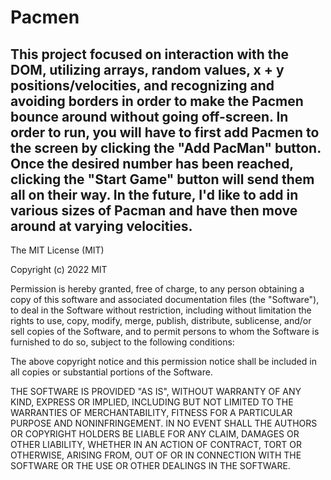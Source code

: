 # Pacmen
## This project focused on interaction with the DOM, utilizing arrays, random values, x + y positions/velocities, and recognizing and avoiding borders in order to make the Pacmen bounce around without going off-screen. In order to run, you will have to first add Pacmen to the screen by clicking the "Add PacMan" button. Once the desired number has been reached, clicking the "Start Game" button will send them all on their way. In the future, I'd like to add in various sizes of Pacman and have then move around at varying velocities.

The MIT License (MIT)

Copyright (c) 2022 MIT

Permission is hereby granted, free of charge, to any person obtaining a copy of this software and associated documentation files (the "Software"), to deal in the Software without restriction, including without limitation the rights to use, copy, modify, merge, publish, distribute, sublicense, and/or sell copies of the Software, and to permit persons to whom the Software is furnished to do so, subject to the following conditions:

The above copyright notice and this permission notice shall be included in all copies or substantial portions of the Software.

THE SOFTWARE IS PROVIDED "AS IS", WITHOUT WARRANTY OF ANY KIND, EXPRESS OR IMPLIED, INCLUDING BUT NOT LIMITED TO THE WARRANTIES OF MERCHANTABILITY, FITNESS FOR A PARTICULAR PURPOSE AND NONINFRINGEMENT. IN NO EVENT SHALL THE AUTHORS OR COPYRIGHT HOLDERS BE LIABLE FOR ANY CLAIM, DAMAGES OR OTHER LIABILITY, WHETHER IN AN ACTION OF CONTRACT, TORT OR OTHERWISE, ARISING FROM, OUT OF OR IN CONNECTION WITH THE SOFTWARE OR THE USE OR OTHER DEALINGS IN THE SOFTWARE.
